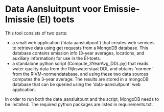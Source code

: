 # Data Aansluitpunt voor Emissie-Imissie (EI) toets
This tool consists of two parts:
- a small web application ('data aansluitpunt') that creates web services to retrieve data using get requests from a MongoDB database. This database contains emission info (3-year averages, locations, and auxiliary information) for use in the EI-toets.
- a standalone python script (Compute_3YearAvg_DDL.py) that reads water quality data from the Rijkswaterstaat DDL and obtains 'normen' from the RIVM-normendatabase, and using these two data sources computes the 3-year average. The results are stored in a mongoDB database that can be queried using the 'data-aansluitpunt' web application.

In order to run both the data_aansluitpunt and the script, MongoDB needs to be installed. The required python packages are listed in requirements.txt.



